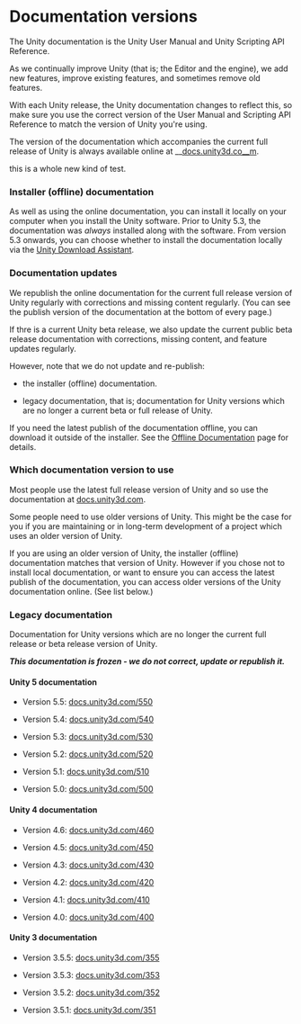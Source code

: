 # Documentation versions

The Unity documentation is the Unity User Manual and Unity Scripting API Reference.

As we continually improve Unity (that is; the Editor and the engine), we add new features, improve existing features, and sometimes remove old features.

With each Unity release, the Unity documentation changes to reflect this, so make sure you use the correct version of the User Manual and Scripting API Reference to match the version of Unity you're using.

The version of the documentation which accompanies the current full release of Unity is always available online at __[docs.unity3d.co__m](http://docs.unity3d.com/).

this is a whole new kind of test.

### Installer (offline) documentation

As well as using the online documentation, you can install it locally on your computer when you install the Unity software. Prior to Unity 5.3, the documentation was *always* installed along with the software. From version 5.3 onwards, you can choose whether to install the documentation locally via the [Unity Download Assistant](http://docs.google.com/InstallingUnity).

### Documentation updates

We republish the online documentation for the current full release version of Unity regularly with corrections and missing content regularly. (You can see the publish version of the documentation at the bottom of every page.)

If thre is a current Unity beta release, we also update the current public beta release documentation with corrections, missing content, and feature updates regularly.

However, note that we do not update and re-publish:

* the installer (offline) documentation.

* legacy documentation, that is; documentation for Unity versions which are no longer a current beta or full release of Unity.

If you need the latest publish of the documentation offline, you can download it outside of the installer. See the [Offline Documentation](http://docs.google.com/OfflineDocumentation) page for details.

### Which documentation version to use

Most people use the latest full release version of Unity and so use the documentation at [docs.unity3d.com](http://docs.unity3d.com).

Some people need to use older versions of Unity. This might be the case for you if you are maintaining or in long-term development of a project which uses an older version of Unity.

If you are using an older version of Unity, the installer (offline) documentation matches that version of Unity. However if you chose not to install local documentation, or want to ensure you can access the latest publish of the documentation, you can access older versions of the Unity documentation online. (See list below.)

### Legacy documentation

Documentation for Unity versions which are no longer the current full release or beta release version of Unity.

**_This documentation is frozen - we do not correct, update or republish it._**

#### Unity 5 documentation

* Version 5.5: [docs.unity3d.com/550](http://docs.unity3d.com/550)

* Version 5.4: [docs.unity3d.com/540](http://docs.unity3d.com/540)

* Version 5.3: [docs.unity3d.com/530](http://docs.unity3d.com/530)

* Version 5.2: [docs.unity3d.com/520](http://docs.unity3d.com/520)

* Version 5.1: [docs.unity3d.com/510](http://docs.unity3d.com/510)

* Version 5.0: [docs.unity3d.com/500](http://docs.unity3d.com/500)

#### Unity 4 documentation

* Version 4.6: [docs.unity3d.com/460](http://docs.unity3d.com/460)

* Version 4.5: [docs.unity3d.com/450](http://docs.unity3d.com/450)

* Version 4.3: [docs.unity3d.com/430](http://docs.unity3d.com/430)

* Version 4.2: [docs.unity3d.com/420](http://docs.unity3d.com/420)

* Version 4.1: [docs.unity3d.com/410](http://docs.unity3d.com/410)

* Version 4.0: [docs.unity3d.com/400](http://docs.unity3d.com/400)

#### Unity 3 documentation

* Version 3.5.5: [docs.unity3d.com/355](http://docs.unity3d.com/355)

* Version 3.5.3: [docs.unity3d.com/353](http://docs.unity3d.com/353)

* Version 3.5.2: [docs.unity3d.com/352](http://docs.unity3d.com/352)

* Version 3.5.1: [docs.unity3d.com/351](http://docs.unity3d.com/351)

